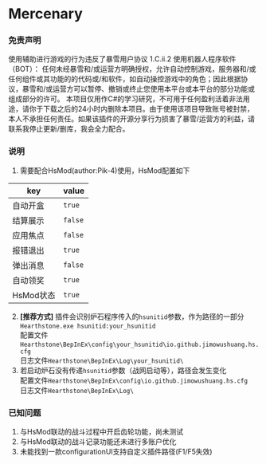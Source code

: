 # Mercenary

### 免责声明

使用辅助进行游戏的行为违反了暴雪用户协议 1.C.ii.2 使用机器人程序软件（BOT）： 任何未经暴雪和/或运营方明确授权，允许自动控制游戏，服务器和/或任何组件或其功能的的代码或/和软件，如自动操控游戏中的角色；因此根据协议，暴雪和/或运营方可以暂停、撤销或终止您使用本平台或本平台的部分功能或组成部分的许可。 本项目仅用作C#的学习研究，不可用于任何盈利活着非法用途，请你于下载之后的24小时内删除本项目。由于使用该项目导致账号被封禁，本人不承担任何责任。如果该插件的开源分享行为损害了暴雪/运营方的利益，请联系我停止更新/删库，我会全力配合。

### 说明

1. 需要配合HsMod(author:Pik-4)使用，HsMod配置如下

|  key   | value  |
|  ----  | ----  |
| 自动开盒  | `true` |
| 结算展示  | `false` |
| 应用焦点  | `false` |
| 报错退出  | `true` |
| 弹出消息  | `false` |
| 自动领奖  | `true` |
| HsMod状态  | `true` |

2. **[推荐方式]** 插件会识别炉石程序传入的`hsunitid`参数，作为路径的一部分  
```Hearthstone.exe hsunitid:your_hsunitid```  
配置文件`Hearthstone\BepInEx\config\your_hsunitid\io.github.jimowushuang.hs.cfg`  
日志文件`Hearthstone\BepInEx\Log\your_hsunitid\`  
3. 若启动炉石没有传递`hsunitid`参数（战网启动等），路径会发生变化  
配置文件`Hearthstone\BepInEx\config\io.github.jimowushuang.hs.cfg`  
日志文件`Hearthstone\BepInEx\Log\`  
 
### 已知问题
1. 与HsMod联动的战斗过程中开启齿轮功能，尚未测试  
2. 与HsMod联动的战斗记录功能还未进行多账户优化  
3. 未能找到一款configurationUI支持自定义插件路径(F1/F5失效)
